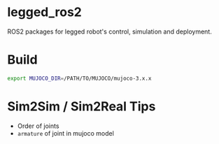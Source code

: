 # legged_ros2
ROS2 packages for legged robot's control, simulation and deployment. 


# Build

```bash
export MUJOCO_DIR=/PATH/TO/MUJOCO/mujoco-3.x.x
```

# Sim2Sim / Sim2Real Tips

* Order of joints
* `armature` of joint in mujoco model

